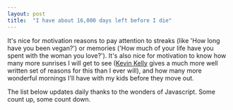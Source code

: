 ```yaml
---
layout: post
title:  "I have about 16,000 days left before I die"
--- 
```


It's nice for motivation reasons to pay attention to streaks (like 'How long have you been vegan?') or memories ('How much of your life have you spent with the woman you love?'). It's also nice for motivation to know how many more sunrises I will get to see ([Kevin Kelly](https://kk.org/ct2/my-life-countdown-1/) gives a much more well written set of reasons for this than I ever will), and how many more wonderful mornings I'll have with my kids before they move out.   

The list below updates daily thanks to the wonders of Javascript. Some count up, some count down. 

<script type="text/javascript">
document.addEventListener('readystatechange', () => {    
  if (document.readyState == 'complete') makelist();
});
function makelist(){
add_to_list("Vegan",'2010-02-01');
add_to_list("Kat Vegan",'2016-03-19');
add_to_list("Relationship length",'2014-12-31');
//add_to_list("Juice",'2014-06-24');
add_to_list("Nova",'2018-01-26');
add_to_list("Leo",'2020-05-03');
add_to_list("Stopped being sick",'2020-01-14');
//add_to_list("Klout",'2014-04-28');
add_to_list("Cold Showers",'2019-02-22');//date messaged Pete about it
add_to_list("Mornings with Nova",'2036-09-22');//Assuming Uni or something? 
add_to_list("Mornings with Leo",'2038-09-22');//Assuming Uni or something? 
add_to_list("Death",'2064-09-22');//Assuming Uni or something? 
add_to_list("Caffine",'2022-09-26');
}



function add_to_list(label,date){
var today = new Date();
var date_to_reply = new Date(date);
var timeinmilisec = today.getTime() - date_to_reply.getTime();
days=Math.floor(timeinmilisec / (1000 * 60 * 60 * 24)) ;
if (days<0){
days=-days
document.getElementById("list").innerHTML += "<li> "+label+": "+days+" days left";
}else
{
document.getElementById("list").innerHTML += "<li> "+label+": "+days+" days";
}

}
</script>

<ul>
<div id="list">
</div>
</ul>


